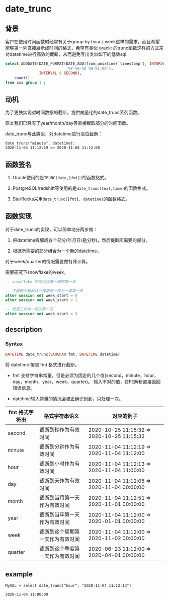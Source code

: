 # date_trunc

## 背景

客户在使用时间函数时经常有关于group by hour / week这样的需求，而且希望能够第一列直接展示成时间的格式，希望有类似 oracle 的trunc函数这样的方式来对datetime进行高效的截断，从而避免写出类似如下的低效sql:

```sql
select ADDDATE(DATE_FORMAT(DATE_ADD(from_unixtime(`timestamp`), INTERVAL 8 HOUR),
                           '%Y-%m-%d %H:%i:00'),
               INTERVAL 0 SECOND),
    count()
from xxx group 1 ;
```

## 动机

为了更快实现对时间数据的截断，提供向量化的date_trunc系列函数。

原本我们已经有了year/month/day等直接截取部分的时间函数。

date_trunc与此类似，对datetime进行高位截断：

```Plain Text
date_trunc("minute", datetime):
2020-11-04 11:12:19 => 2020-11-04 11:12:00
```

## 函数签名

1. Oracle使用的是`TRUNC(date,[fmt])`的函数格式。

2. PostgreSQL/redshift等使用的是`date_trunc(text,time)`的函数格式。

3. StarRocks采用`date_trunc([fmt], datetime)`的函数格式。

## 函数实现

对于date_trunc的实现，可以简单地分两步做：

1. 把datetime拆解成各个部分(年月日/是分秒)，然后提取所需要的部分。

2. 根据所需要的部分组合为一个新的datetime。

对于week/quarter的情况需要做特殊计算。

需要研究下snowflake的week。

```SQL
-- snowflake 中可以设置一周的第一天

-- 下面两个和默认一样把周一作为一周第一天
alter session set week_start = 0
alter session set week_start = 1

-- 把周三作为一周的第一天
alter session set week_start = 3
```

## description

### Syntax

```Haskell
DATETIME date_trunc(VARCHAR fmt, DATETIME datetime)
```

将 datetime 按照 fmt 格式进行截断。

* fmt 支持字符串常量，但是必须为固定的几个值(second，minute，hour，day，month，year，week，quarter)。
输入不对的值，在FE解析直接返回错误信息。

* datetime输入常量的情况会被正确识别到，只处理一次。

|  fmt 格式字符串   |  格式字符串语义   |  对应的例子  |
| --- | --- | --- |
| second |  截断到秒作为有效时间   |  2020-10-25 11:15:32 => 2020-10-25 11:15:32  |
| minute | 截断到分钟作为有效时间 | 2020-11-04 11:12:19 => 2020-11-04 11:12:00 |
| hour | 截断到小时作为有效时间 | 2020-11-04 11:12:13 => 2020-11-04 11:00:00 |
| day | 截断到天作为有效时间 | 2020-11-04 11:12:05 => 2020-11-04 00:00:00 |
| month | 截断到当月第一天作为有效时间 | 2020-11-04 11:12:51 => 2020-11-01 00:00:00 |
| year | 截断到当年第一天作为有效时间 | 2020-11-04 11:12:00 => 2020-01-01 00:00:00 |
| week | 截断到这个星期第一天作为有效时间 | 2020-11-04 11:12:00 => 2020-11-02 00:00:00 |
| quarter | 截断到这个季度第一天作为有效时间 | 2020-06-23 11:12:00 => 2020-04-01 00:00:00 |

## example

```Plain Text
MySQL > select date_trunc("hour", "2020-11-04 11:12:13")

2020-11-04 11:00:00
```
